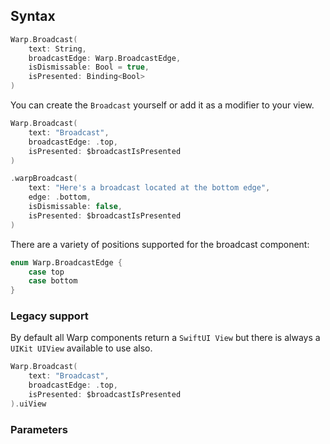 
## Syntax

```swift example
Warp.Broadcast(
    text: String,
    broadcastEdge: Warp.BroadcastEdge,
    isDismissable: Bool = true,
    isPresented: Binding<Bool>
)
```

You can create the `Broadcast` yourself or add it as a modifier to your view.

```swift example
Warp.Broadcast(
    text: "Broadcast",
    broadcastEdge: .top,
    isPresented: $broadcastIsPresented
)

.warpBroadcast(
    text: "Here's a broadcast located at the bottom edge",
    edge: .bottom,
    isDismissable: false,
    isPresented: $broadcastIsPresented
)
```

There are a variety of positions supported for the broadcast component:

```swift example
enum Warp.BroadcastEdge {
    case top
    case bottom
}
```

### Legacy support

By default all Warp components return a `SwiftUI View` but there is always a `UIKit UIView` available to use also.

```swift example
Warp.Broadcast(
    text: "Broadcast",
    broadcastEdge: .top,
    isPresented: $broadcastIsPresented
).uiView
```

### Parameters

<api-table type=iOS component="Broadcast" />
